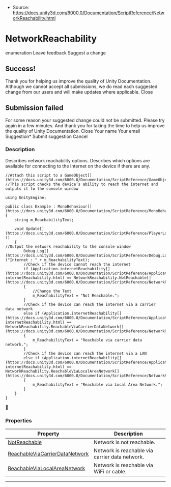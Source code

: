 * Source: https://docs.unity3d.com/6000.0/Documentation/ScriptReference/NetworkReachability.html

# NetworkReachability
enumeration
Leave feedback
Suggest a change
## Success!
Thank you for helping us improve the quality of Unity Documentation. Although we cannot accept all submissions, we do read each suggested change from our users and will make updates where applicable.
Close
## Submission failed
For some reason your suggested change could not be submitted. Please <a>try again</a> in a few minutes. And thank you for taking the time to help us improve the quality of Unity Documentation.
Close
Your name Your email Suggestion* Submit suggestion
Cancel
### Description
Describes network reachability options.
Describes which options are available for connecting to the Internet on the device if there are any.
```
//Attach this script to a GameObject[](https://docs.unity3d.com/6000.0/Documentation/ScriptReference/GameObject.html)
//This script checks the device’s ability to reach the internet and outputs it to the console window  
  
using UnityEngine;  
  
public class Example : MonoBehaviour[](https://docs.unity3d.com/6000.0/Documentation/ScriptReference/MonoBehaviour.html)
{
    string m_ReachabilityText;  
  
    void Update[](https://docs.unity3d.com/6000.0/Documentation/ScriptReference/PlayerLoop.Update.html)()
    {
//Output the network reachability to the console window
        Debug.Log[](https://docs.unity3d.com/6000.0/Documentation/ScriptReference/Debug.Log.html)("Internet : " + m_ReachabilityText);
        //Check if the device cannot reach the internet
        if (Application.internetReachability[](https://docs.unity3d.com/6000.0/Documentation/ScriptReference/Application-internetReachability.html) == NetworkReachability.NotReachable[](https://docs.unity3d.com/6000.0/Documentation/ScriptReference/NetworkReachability.NotReachable.html))
        {
            //Change the Text
            m_ReachabilityText = "Not Reachable.";
        }
        //Check if the device can reach the internet via a carrier data network
        else if (Application.internetReachability[](https://docs.unity3d.com/6000.0/Documentation/ScriptReference/Application-internetReachability.html) == NetworkReachability.ReachableViaCarrierDataNetwork[](https://docs.unity3d.com/6000.0/Documentation/ScriptReference/NetworkReachability.ReachableViaCarrierDataNetwork.html))
        {
            m_ReachabilityText = "Reachable via carrier data network.";
        }
        //Check if the device can reach the internet via a LAN
        else if (Application.internetReachability[](https://docs.unity3d.com/6000.0/Documentation/ScriptReference/Application-internetReachability.html) == NetworkReachability.ReachableViaLocalAreaNetwork[](https://docs.unity3d.com/6000.0/Documentation/ScriptReference/NetworkReachability.ReachableViaLocalAreaNetwork.html))
        {
            m_ReachabilityText = "Reachable via Local Area Network.";
        }
    }
}

```

### Properties
Property | Description  
---|---  
[NotReachable](https://docs.unity3d.com/6000.0/Documentation/ScriptReference/NetworkReachability.NotReachable.html) | Network is not reachable.  
[ReachableViaCarrierDataNetwork](https://docs.unity3d.com/6000.0/Documentation/ScriptReference/NetworkReachability.ReachableViaCarrierDataNetwork.html) | Network is reachable via carrier data network.  
[ReachableViaLocalAreaNetwork](https://docs.unity3d.com/6000.0/Documentation/ScriptReference/NetworkReachability.ReachableViaLocalAreaNetwork.html) | Network is reachable via WiFi or cable.  
* * *
